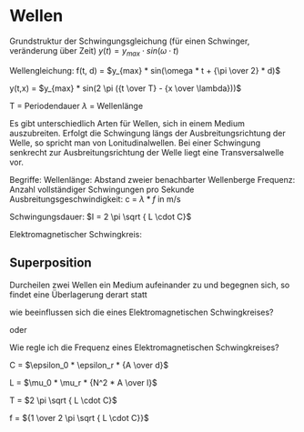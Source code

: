 # Wellen

Grundstruktur der Schwingungsgleichung (für einen Schwinger, veränderung über Zeit)
$y(t) = y_{max} \cdot sin(\omega \cdot t)$

Wellengleichung:
f(t, d) = $y_{max} * sin(\omega * t + {\pi \over 2} * d)$

y(t,x) = $y_{max} * sin(2 \pi ({t \over T} - {x \over \lambda}))$

T = Periodendauer
$\lambda$ = Wellenlänge

Es gibt unterschiedlich Arten für Wellen, sich in einem Medium auszubreiten. Erfolgt die Schwingung längs der Ausbreitungsrichtung der Welle, so spricht man von Lonitudinalwellen. Bei einer Schwingung senkrecht zur Ausbreitungsrichtung der Welle liegt eine Transversalwelle vor.

Begriffe:
Wellenlänge: Abstand zweier benachbarter Wellenberge
Frequenz: Anzahl vollständiger Schwingungen pro Sekunde
Ausbreitungsgeschwindigkeit: c = $\lambda * f$ in m/s

Schwingungsdauer: $I = 2 \pi \sqrt { L \cdot C}$

Elektromagnetischer Schwingkreis:



## Superposition

Durcheilen zwei Wellen ein Medium aufeinander zu und begegnen sich, so findet eine Überlagerung derart statt


wie beeinflussen sich die eines Elektromagnetischen Schwingkreises?

oder

Wie regle ich die Frequenz eines Elektromagnetischen Schwingkreises?


C = $\epsilon_0 * \epsilon_r * {A \over d}$

L = $\mu_0 * \mu_r * {N^2 * A \over l}$

T = $2 \pi \sqrt { L \cdot C}$

f = ${1 \over 2 \pi \sqrt { L \cdot C}}$

